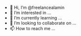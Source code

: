 - 👋 Hi, I’m @freelancealamin
- 👀 I’m interested in ...
- 🌱 I’m currently learning ...
- 💞️ I’m looking to collaborate on ...
- 📫 How to reach me ...

<!---
freelancealamin/freelancealamin is a ✨ special ✨ repository because its `README.md` (this file) appears on your GitHub profile.
You can click the Preview link to take a look at your changes.
--->
